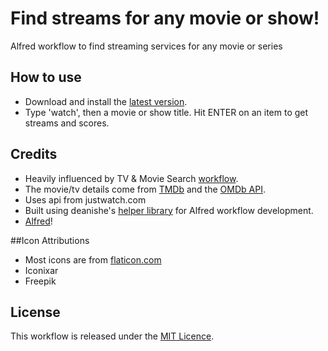 # Find streams for any movie or show!
Alfred workflow to find streaming services for any movie or series

## How to use
- Download and install the [latest version](https://github.com/tmcknight/Movie-and-TV-Show-Search-Alfred-Workflow/releases/latest).
- Type 'watch', then a movie or show title. Hit ENTER on an item to get streams and scores.

## Credits
- Heavily influenced by TV & Movie Search [workflow](https://github.com/tmcknight/Movie-and-TV-Show-Search-Alfred-Workflow).
- The movie/tv details come from [TMDb](https://themoviedb.org/) and the [OMDb API](https://www.omdbapi.com).
- Uses api from justwatch.com
- Built using deanishe's [helper library](https://github.com/deanishe/alfred-workflow) for Alfred workflow development.
- [Alfred](https://alfredapp.com/)!

##Icon Attributions
- Most icons are from [flaticon.com](flaticon.com)
- Iconixar
- Freepik


## License
This workflow is released under the [MIT Licence](https://opensource.org/licenses/MIT).
